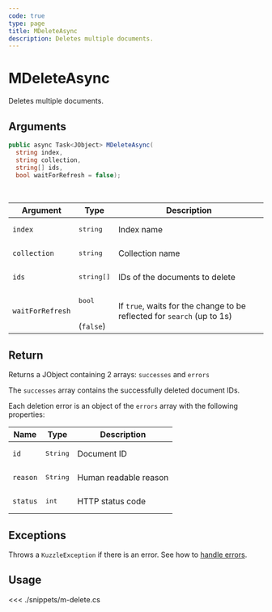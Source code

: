 ```yaml
---
code: true
type: page
title: MDeleteAsync
description: Deletes multiple documents.
---
```


# MDeleteAsync

Deletes multiple documents.

## Arguments

```csharp
public async Task<JObject> MDeleteAsync(
  string index, 
  string collection, 
  string[] ids, 
  bool waitForRefresh = false);

```

<br/>

| Argument           | Type                                      | Description                    |
| ------------------ | ----------------------------------------- | ------------------------------ |
| `index`            | <pre>string</pre>                         | Index name                     |
| `collection`       | <pre>string</pre>                         | Collection name                |
| `ids`              | <pre>string[]</pre>                       | IDs of the documents to delete |
| `waitForRefresh`   | <pre>bool</pre><br/>(`false`)             | If `true`, waits for the change to be reflected for `search` (up to 1s) |

## Return

Returns a JObject containing 2 arrays: `successes` and `errors`

The `successes` array contains the successfully deleted document IDs.

Each deletion error is an object of the `errors` array with the following properties:

| Name      | Type              | Description           |
| --------- | ----------------- | --------------------- |
| `id`      | <pre>String</pre> | Document ID           |
| `reason`  | <pre>String</pre> | Human readable reason |
| `status`  | <pre>int</pre>    | HTTP status code      |

## Exceptions

Throws a `KuzzleException` if there is an error. See how to [handle errors](/sdk/csharp/2/essentials/error-handling).

## Usage

<<< ./snippets/m-delete.cs
